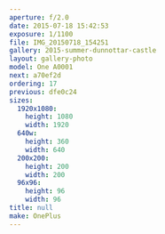 ```yaml
---
aperture: f/2.0
date: 2015-07-18 15:42:53
exposure: 1/1100
file: IMG_20150718_154251
gallery: 2015-summer-dunnottar-castle
layout: gallery-photo
model: One A0001
next: a70ef2d
ordering: 17
previous: dfe0c24
sizes:
  1920x1080:
    height: 1080
    width: 1920
  640w:
    height: 360
    width: 640
  200x200:
    height: 200
    width: 200
  96x96:
    height: 96
    width: 96
title: null
make: OnePlus
---
```

